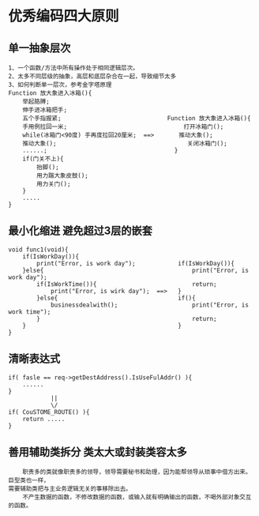 # 优秀编码四大原则
## 单一抽象层次
	1、一个函数/方法中所有操作处于相同逻辑层次。
    2、太多不同层级的抽象，高层和底层杂合在一起，导致细节太多
    3、如何判断单一层次，参考金字塔原理
    Function 放大象进入冰箱(){
        举起胳膊;
        伸手进冰箱把手;
        五个手指握紧;                              Function 放大象进入冰箱(){
        手用例拉回一米;                                 打开冰箱门();
        while(冰箱门<90度) 手再度拉回20厘米;  ==>       推动大象();
        推动大象();                                     关闭冰箱门();
        ......;                                    }
        if(门关不上){
        	抬脚();
            用力踹大象皮鼓();
            用力关门();
        }
        .....
    }
        
## 最小化缩进 避免超过3层的嵌套
    void func1(void){
        if(IsWorkDay()){
            print("Error, is work day");            if(IsWorkDay()){
        }else{                                          print("Error, is work day");
            if(IsWorkTime()){                           return;
                print("Error, is wirk day");  ==>   }
            }else{                                  if(){
                businessdealwith();                     print("Error, is work time");
            }                                           return;
        }                                           }
    }
    
## 清晰表达式
    if( fasle == req->getDestAddress().IsUseFulAddr() ){
        ......
    }
                ||
                \/
    if( CouSTOME_ROUTE() ){
        return .....
    }

## 善用辅助类拆分 类太大或封装类容太多
        职责多的类就像职责多的领导，领导需要秘书和助理，因为能帮领导从琐事中借方出来。巨型类也一样，
    需要辅助类把与主业务逻辑无关的事移除出去。
        不产生数据的函数，不修改数据的函数，或输入就有明确输出的函数，不喝外部对象交互的函数。

